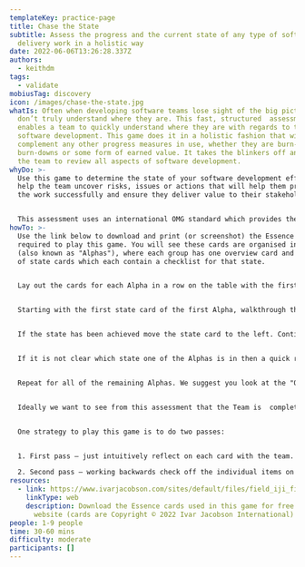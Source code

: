 ```yaml
---
templateKey: practice-page
title: Chase the State
subtitle: Assess the progress and the current state of any type of software
  delivery work in a holistic way
date: 2022-06-06T13:26:28.337Z
authors:
  - keithdm
tags:
  - validate
mobiusTag: discovery
icon: /images/chase-the-state.jpg
whatIs: Often when developing software teams lose sight of the big picture, and
  don’t truly understand where they are. This fast, structured  assessment
  enables a team to quickly understand where they are with regards to their
  software development. This game does it in a holistic fashion that will
  complement any other progress measures in use, whether they are burn-ups,
  burn-downs or some form of earned value. It takes the blinkers off and forces
  the team to review all aspects of software development.
whyDo: >-
  Use this game to determine the state of your software development efforts and
  help the team uncover risks, issues or actions that will help them progress
  the work successfully and ensure they deliver value to their stakeholders.


  This assessment uses an international OMG standard which provides the states and the checklists. You can therefore be confident that the information on the cards is thoughtful, useful and applicable to all types of software development methodologies (e.g. scrum, kanban, waterfall project, etc).
howTo: >-
  Use the link below to download and print (or screenshot) the Essence cards
  required to play this game. You will see these cards are organised in 7 groups
  (also known as "Alphas"), where each group has one overview card and a number
  of state cards which each contain a checklist for that state.


  Lay out the cards for each Alpha in a row on the table with the first state on the left and the final state on the right. 


  Starting with the first state card of the first Alpha, walkthrough the checklist and ask the players if the team has achieved that state. 


  If the state has been achieved move the state card to the left. Continue with the next state until you reach a state that the team has not yet achieved, or you run out of states. 


  If it is not clear which state one of the Alphas is in then a quick round of Progress Poker can be used to help reach consensus. 


  Repeat for all of the remaining Alphas. We suggest you look at the "Opportunity" cards next, followed by "Requirements", "Software System", "Team", "Way of Working" and finally "Work" as the last set.  


  Ideally we want to see from this assessment that the Team is  completing all the relevant checklist items within a given state before moving forwards to the next state; if this is not true then the work progress may not be entirely under control or may be at risk of becoming derailed.  As such this game is an excellent way to identify risks, issues or actions that will help the Team complete the work successfully and ensure they deliver value to their stakeholders.


  One strategy to play this game is to do two passes: 


  1. First pass – just intuitively reflect on each card with the team. Don’t worry too much about the detail of the checklist items on the cards. 

  2. Second pass – working backwards check off the individual items on the check lists.
resources:
  - link: https://www.ivarjacobson.com/sites/default/files/field_iji_file/article/essence_kernel_-_detail_cards_checklist.pdf
    linkType: web
    description: Download the Essence cards used in this game for free from this
      website (cards are Copyright © 2022 Ivar Jacobson International)
people: 1-9 people
time: 30-60 mins
difficulty: moderate
participants: []
---
```

